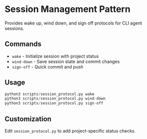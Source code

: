 # Session Management Pattern

Provides wake up, wind down, and sign off protocols for CLI agent sessions.

## Commands

- `wake` - Initialize session with project status
- `wind-down` - Save session state and commit changes
- `sign-off` - Quick commit and push

## Usage

```python
python3 scripts/session_protocol.py wake
python3 scripts/session_protocol.py wind-down
python3 scripts/session_protocol.py sign-off
```

## Customization

Edit `session_protocol.py` to add project-specific status checks.